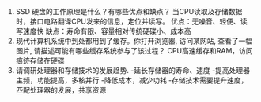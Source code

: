 1. SSD 硬盘的工作原理是什么？有哪些优点和缺点？
   当CPU读取及存储数据时，接口电路翻译CPU发来的信息，定位并读写。
   优点：无噪音、轻便、读写速度快
   缺点：寿命有限、容量相对传统硬碟小、成本高
2. 现代计算机系统中到处都用到了缓存。你打开浏览器, 访问某网站, 查看了一幅图片, 请描述可能有哪些缓存系统参与了该过程？
   CPU高速缓存和RAM，访问痕迹存储在硬碟
3. 请调研处理器和存储技术的发展趋势.
   -延长存储器的寿命、速度
   -提高处理器主频，功能提高，多核并行
   -降低成本，减少功耗
   -存储技术需要提升速度，匹配处理器的发展，共享资源